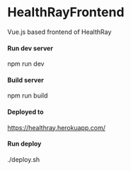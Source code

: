 # HealthRayFrontend
Vue.js based frontend of HealthRay

#### Run dev server
npm run dev

#### Build server
npm run build

#### Deployed to 
https://healthray.herokuapp.com/

#### Run deploy
./deploy.sh
